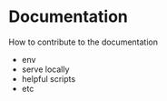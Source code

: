 # Documentation

How to contribute to the documentation

* env
* serve locally
* helpful scripts
* etc
